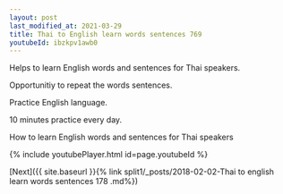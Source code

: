 ```yaml
---
layout: post
last_modified_at: 2021-03-29
title: Thai to English learn words sentences 769 
youtubeId: ibzkpv1awb0
---
```

 
 
Helps to learn English words and sentences for Thai speakers.

Opportunitiy to repeat the words sentences. 

Practice English language. 
 
10 minutes practice every day. 
 
How to learn English words and sentences for Thai speakers 
 
{% include youtubePlayer.html id=page.youtubeId %}
 
 
[Next]({{ site.baseurl }}{% link  split1/_posts/2018-02-02-Thai to english learn words sentences 178 .md%})
 
